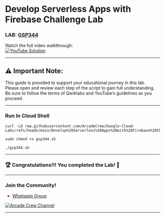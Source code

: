 # Develop Serverless Apps with Firebase Challenge Lab
### LAB: [GSP344](https://www.cloudskillsboost.google/focuses/14677?catalog_rank=%7B%22rank%22%3A1%2C%22num_filters%22%3A0%2C%22has_search%22%3Atrue%7D&parent=catalog&search_id=38599994) 

Watch the full video walkthrough:  
[![YouTube Solution](https://img.shields.io/badge/YouTube-Watch%20Solution-red?style=flat&logo=youtube)](https://youtu.be/dR4swqHXyFw)

---
## ⚠️ **Important Note:**
This guide is provided to support your educational journey in this lab. Please open and review each step of the script to gain full understanding. Be sure to follow the terms of Qwiklabs and YouTube’s guidelines as you proceed.

---

### Run In Cloud Shell

```
curl -LO raw.githubusercontent.com/ArcadeCrew/Google-Cloud-Labs/refs/heads/main/Develop%20Serverless%20Apps%20with%20Firebase%20Challenge%20Lab/gsp344.sh

sudo chmod +x gsp344.sh

./gsp344.sh
```

---

### 🏆 Congratulations!!! You completed the Lab! 🎉

---

### **Join the Community!**

- [Whatsapp Group](https://chat.whatsapp.com/FbVg9NI6Dp4CzfdsYmy0AE)  

[![Arcade Crew Channel](https://img.shields.io/badge/YouTube-Arcade%20Crew-red?style=flat&logo=youtube)](https://www.youtube.com/@Arcade61432)

---
